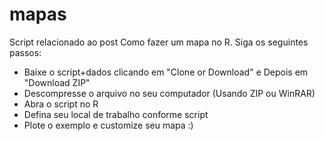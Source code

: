 # mapas
Script relacionado ao post Como fazer um mapa no R. Siga os seguintes passos:

* Baixe o script+dados clicando em "Clone or Download" e Depois em "Download ZIP"
* Descompresse o arquivo no seu computador (Usando ZIP ou WinRAR)
* Abra o script no R
* Defina seu local de trabalho conforme script
* Plote o exemplo e customize seu mapa :)


